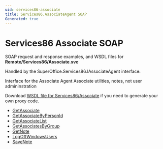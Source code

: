 ```yaml
---
uid: services86-associate
title: Services86.AssociateAgent SOAP
Generated: true
---
```


# Services86 Associate SOAP

SOAP request and response examples, and WSDL files for **Remote/Services86/Associate.svc**

Handled by the <see cref="T:SuperOffice.Services86.IAssociateAgent">SuperOffice.Services86.IAssociateAgent</see> interface.

Interface for the Associate Agent
Associate utilities, notes, not user admininstration

Download [WSDL file for Services86/Associate](../Services86-Associate.md) if you need to generate your own proxy code.

* [GetAssociate](GetAssociate.md)
* [GetAssociateByPersonId](GetAssociateByPersonId.md)
* [GetAssociateList](GetAssociateList.md)
* [GetAssociatesByGroup](GetAssociatesByGroup.md)
* [GetNote](GetNote.md)
* [LogOffWindowsUsers](LogOffWindowsUsers.md)
* [SaveNote](SaveNote.md)
